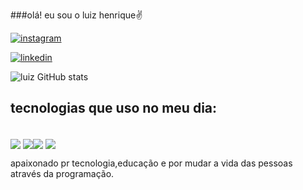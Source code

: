 
###olá! eu sou o luiz henrique✌️

[![instagram](https://img.shields.io/badge/Instagram-E4405F?style=for-the-badge&logo=instagram&logoColor=white)](https://www.instagram.com/luizhenriquee_bjj/)

[![linkedin](https://img.shields.io/badge/LinkedIn-0077B5?style=for-the-badge&logo=linkedin&logoColor=white)](https://www.linkedin.com/in/luiz-henrique-21b6a3307/)

![luiz GitHub stats](https://github-readme-stats.vercel.app/api?username=luizhenrique03&show_icons=true&theme=dracula)

## tecnologias que uso no meu dia:
 <div style="display:inline_block"><br/>
 <img align="center"alt"html5" src="https://img.shields.io/badge/HTML5-E34F26?style=for-the-badge&logo=html5&logoColor=white "/>
  <img align="center"alt"css" src="https://img.shields.io/badge/CSS3-1572B6?style=for-the-badge&logo=css3&logoColor=white"/><img align="center"alt"PYTHON" src="https://img.shields.io/badge/Python-14354C?style=for-the-badge&logo=python&logoColor=white\  "/> <img 
   align="center"alt"javascript" src="    https://img.shields.io/badge/JavaScript-F7DF1E?style=for-the-badge&logo=javascript&logoColor=black"
</div><br/>

apaixonado pr tecnologia,educação e por  mudar a vida das pessoas através da programação.

